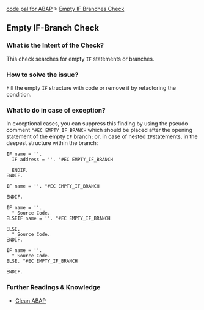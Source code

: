 [code pal for ABAP](../../README.md) > [Empty IF Branches Check](empty-if-branches.md)

## Empty IF-Branch Check

### What is the Intent of the Check?

This check searches for empty `IF` statements or branches.

### How to solve the issue?

Fill the empty `IF` structure with code or remove it by refactoring the condition.

### What to do in case of exception?

In exceptional cases, you can suppress this finding by using the pseudo comment `"#EC EMPTY_IF_BRANCH` which should be placed after the opening statement of the empty `IF` branch; or, in case of nested `IF`statements, in the deepest structure within the branch:

```abap
IF name = ''.
  IF address = ''. "#EC EMPTY_IF_BRANCH

  ENDIF.
ENDIF.

IF name = ''. "#EC EMPTY_IF_BRANCH

ENDIF.

IF name = ''.
  " Source Code.
ELSEIF name = ''. "#EC EMPTY_IF_BRANCH

ELSE.
  " Source Code.
ENDIF.

IF name = ''.
  " Source Code.
ELSE. "#EC EMPTY_IF_BRANCH

ENDIF.
```

### Further Readings & Knowledge

* [Clean ABAP](https://github.com/SAP/styleguides/blob/main/clean-abap/CleanABAP.md#no-empty-if-branches)
